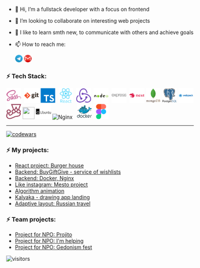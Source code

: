- 👋 Hi, I’m a fullstack developer with a focus on frontend
 <!-- 👨🏻‍🎓 Finished 1.5-year [Yandex full-stack course](https://practicum.yandex.ru/fullstack-developer)-->
- 👀 I’m looking to collaborate on interesting web projects
- 💞️ I like to learn smth new, to communicate with others and achieve goals
- 📫 How to reach me:

    <a  href="https://t.me/nikiforova_lena" target="_blank"> <img src="./src/social/tg.png" alt="Telegram" height = 20></a>
    <a  href="mailto:vizualnoe@gmail.com" target="_blank"> <img src="./src/social/gm.png" alt="Gmail" height = 20></a>
    <!-- <a  href="https://www.linkedin.com/in/elena-nikiforova-8518a055/" target="_blank"> <img src="./src/social/linkedin.png" alt="Linkedin" height = 20></a>-->
    

### ⚡ Tech Stack:

<div> 
  <!-- <img src="https://github.com/devicons/devicon/blob/master/icons/html5/html5-original.svg" title="HTML5" alt="HTML" width="40" height="40"/>&nbsp;
  <img src="https://github.com/devicons/devicon/blob/master/icons/css3/css3-plain-wordmark.svg"  title="CSS3" alt="CSS" width="40" height="40"/>&nbsp; -->
  <img src="https://github.com/devicons/devicon/blob/master/icons/sass/sass-original.svg" title="sass" alt="sass" width="40" height="40"/>&nbsp;
  <img src="https://github.com/devicons/devicon/blob/master/icons/git/git-original-wordmark.svg" title="Git" **alt="Git" width="40" height="40"/>
  <img src="https://github.com/devicons/devicon/blob/master/icons/typescript/typescript-original.svg" title="Typescript" alt="Typescript" width="40" height="40"/>&nbsp;
  <img src="https://github.com/devicons/devicon/blob/master/icons/react/react-original-wordmark.svg" title="React" alt="React" width="40" height="40"/>&nbsp;
  <img src="https://github.com/devicons/devicon/blob/master/icons/redux/redux-original.svg" title="Redux" alt="Redux " width="40" height="40"/>&nbsp;
  <img src="https://github.com/devicons/devicon/blob/master/icons/nodejs/nodejs-original-wordmark.svg" title="NodeJS" alt="NodeJS" width="40" height="40"/>&nbsp;
  <img src="https://github.com/devicons/devicon/blob/master/icons/express/express-original-wordmark.svg" title="Express" alt="Express" width="40" height="40"/>&nbsp;
  <img src="https://github.com/devicons/devicon/blob/master/icons/nestjs/nestjs-plain-wordmark.svg" title="nestjs" **alt="nestjs" width="40" height="40"/>
  <img src="https://github.com/devicons/devicon/blob/master/icons/mongodb/mongodb-original-wordmark.svg" title="mongodb" **alt="mongodb" width="40" height="40"/>
  <img src="https://github.com/devicons/devicon/blob/master/icons/postgresql/postgresql-original-wordmark.svg" title="Postgresql" **alt="Postgresql" width="40" height="40"/>
  <img src="https://github.com/devicons/devicon/blob/master/icons/webpack/webpack-original-wordmark.svg" title="Webpack" **alt="Webpack" width="40" height="40"/>
  <img src="https://github.com/devicons/devicon/blob/master/icons/jest/jest-plain.svg" title="Jest" **alt="Jest" width="40" height="40"/>
  <img width="32px" height="32px" src="https://github.com/cypress-io/cypress-icons/blob/master/src/icons/icon_32x32.png?raw=true" />
  <img src="https://github.com/devicons/devicon/blob/master/icons/ubuntu/ubuntu-plain-wordmark.svg" title="Ubuntu" **alt="Ubuntu" width="40" height="40"/>
  <img alt="Nginx" style="margin-right:0.5rem;" height="32" width="32" src="https://cdn.simpleicons.org/nginx" />
  <img src="https://github.com/devicons/devicon/blob/master/icons/docker/docker-original-wordmark.svg" title="Docker" **alt="Docker" width="40" height="40"/>  
  <img src="https://github.com/devicons/devicon/blob/master/icons/figma/figma-original.svg" title="Figma" **alt="Figma" width="40" height="40"/> 
</div>

---

[![codewars](https://www.codewars.com/users/Lakatosska/badges/small)](https://www.codewars.com/users/Lakatosska)

### ⚡ My projects:
- [React project: Burger house](https://github.com/Lakatosska/react-burger/)
- [Backend: BuyGiftGive - service of wishlists](https://github.com/Lakatosska/kupipodariday-backend/)
- [Backend: Docker, Nginx](https://github.com/Lakatosska/web-plus-docker-and-compose/)
- [Like instagram: Mesto project](https://github.com/Lakatosska/mesto-project/)
- [Algorithm animation](https://github.com/Lakatosska/algososh/)
- [Kalyaka - drawing app landing](https://github.com/Lakatosska/kalyaka/)
- [Adaptive layout: Russian travel](https://github.com/Lakatosska/russian-travel/)

### ⚡ Team projects:
- [Project for NPO: Projito](https://github.com/Lakatosska/prozhito-project/)
- [Project for NPO: I'm helping](https://github.com/vartuom/i-am-helping/)
- [Project for NPO: Gedonism fest](https://github.com/LebedevMV/nochlezhka/)

![visitors](https://visitor-badge.laobi.icu/badge?page_id=Lakatosska.Lakatosska)
<!---

![git](https://user-images.githubusercontent.com/89295707/163630985-4d8bd03a-9f22-4b1d-9deb-9c4840523602.svg)
![react](https://user-images.githubusercontent.com/89295707/163631052-a2f3c2c3-743f-4655-85b9-3b086425b335.svg)



Lakatosska/Lakatosska is a ✨ special ✨ repository because its `README.md` (this file) appears on your GitHub profile.
You can click the Preview link to take a look at your changes.
--->
